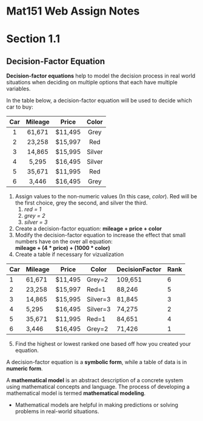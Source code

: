 # Mat151 Web Assign Notes

# Section 1.1

## Decision-Factor Equation

**Decision-factor equations** help to model the decision process in real world
situations when deciding on multiple options that each have multiple variables.

In the table below, a decision-factor equation will be used to decide which car
to buy:

| Car | Mileage |  Price  | Color  |
|:---:|:-------:|:-------:|:------:|
|  1  | 61,671  | $11,495 |  Grey  |
|  2  | 23,258  | $15,997 |  Red   | 
|  3  | 14,865  | $15,995 | Silver | 
|  4  |  5,295  | $16,495 | Silver |
|  5  | 35,671  | $11,995 |  Red   |
|  6  |  3,446  | $16,495 |  Grey  |

1. Assign values to the non-numeric values (In this case, _color_). Red will be
   the first choice, grey the second, and silver the third.
    1. _red = 1_
    2. _grey = 2_
    3. _silver = 3_
2. Create a decision-factor equation: **mileage + price + color**
3. Modify the decision-factor equation to increase the effect that small numbers
   have on the over all equation:  
   **mileage + (4 * price) + (1000 * color)**
4. Create a table if necessary for vizualization

| Car | Mileage | Price   | Color    | DecisionFactor | Rank |
|-----|---------|---------|----------|----------------|------|
| 1   | 61,671  | $11,495 | Grey=2   | 109,651        | 6    |
| 2   | 23,258  | $15,997 | Red=1    | 88,246         | 5    |
| 3   | 14,865  | $15,995 | Silver=3 | 81,845         | 3    | 
| 4   | 5,295   | $16,495 | Silver=3 | 74,275         | 2    | 
| 5   | 35,671  | $11,995 | Red=1    | 84,651         | 4    | 
| 6   | 3,446   | $16,495 | Grey=2   | 71,426         | 1    | 

5. Find the highest or lowest ranked one based off how you created your equation.

A decision-factor equation is a **symbolic form**, while a table of data is in
**numeric form**.

A **mathematical model** is an abstract description of a concrete system using
mathematical concepts and language. The process of developing a mathematical
model is termed **mathematical modeling**.

- Mathematical models are helpful in making predictions or solving problems in 
  real-world situations.
